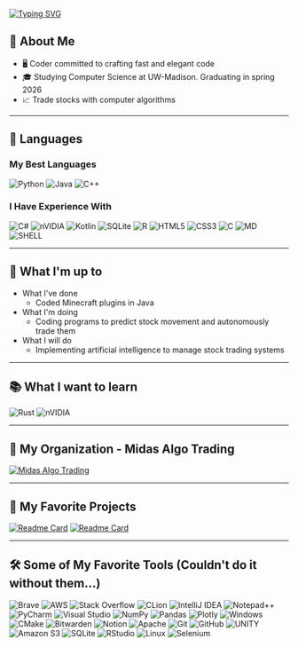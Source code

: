 [![Typing SVG](https://readme-typing-svg.demolab.com?font=Fira+Code&size=100&duration=2500&color=2990BD&center=true&vCenter=true&multiline=true&random=false&width=1928&height=384&lines=Hello%F0%9F%91%8B+I'm+Erik;Welcome+to+my+README.md)](https://git.io/typing-svg)

## :book: About Me
* 🖥 Coder committed to crafting fast and elegant code
* 🎓 Studying Computer Science at UW-Madison. Graduating in spring 2026
* 📈 Trade stocks with computer algorithms

---

## :scroll: Languages

### My Best Languages
![Python](https://img.shields.io/badge/Python-3776AB?style=for-the-badge&logo=python&logoColor=white)
![Java](https://img.shields.io/badge/Java-ED8B00?style=for-the-badge&logo=openjdk&logoColor=white)
![C++](https://img.shields.io/badge/C%2B%2B-00599C?style=for-the-badge&logo=c%2B%2B&logoColor=white)

### I Have Experience With
![C#](https://img.shields.io/badge/C%23-239120?style=for-the-badge&logo=c-sharp&logoColor=white)
![nVIDIA](https://img.shields.io/badge/cuda-000000.svg?style=for-the-badge&logo=nVIDIA&logoColor=green)
![Kotlin](https://img.shields.io/badge/kotlin-%237F52FF.svg?style=for-the-badge&logo=kotlin&logoColor=white)
![SQLite](https://img.shields.io/badge/sqlite-%2307405e.svg?style=for-the-badge&logo=sqlite&logoColor=white)
![R](https://img.shields.io/badge/r-%23276DC3.svg?style=for-the-badge&logo=r&logoColor=white)
![HTML5](https://img.shields.io/badge/HTML5-E34F26?style=for-the-badge&logo=html5&logoColor=white)
![CSS3](https://img.shields.io/badge/CSS3-1572B6?style=for-the-badge&logo=css3&logoColor=white)
![C](https://img.shields.io/badge/C-00599C?style=for-the-badge&logo=c&logoColor=white)
![MD](https://img.shields.io/badge/Markdown-000000?style=for-the-badge&logo=markdown&logoColor=white)
![SHELL](https://img.shields.io/badge/Shell_Script-121011?style=for-the-badge&logo=gnu-bash&logoColor=white)

---

## :pushpin: What I'm up to  
- What I've done
  - Coded Minecraft plugins in Java
- What I'm doing
  - Coding programs to predict stock movement and autonomously trade them
- What I will do
    - Implementing artificial intelligence to manage stock trading systems

---

## :books: What I want to learn
![Rust](https://img.shields.io/badge/rust-%23000000.svg?style=for-the-badge&logo=rust&logoColor=white)
![nVIDIA](https://img.shields.io/badge/cuda-000000.svg?style=for-the-badge&logo=nVIDIA&logoColor=green)

---
## :ledger: My Organization - Midas Algo Trading
[![Midas Algo Trading](https://github.com/Jenovesan/Jenovesan/assets/67431462/9e4bcc73-e229-404e-9084-d6dc3d16e2f8)](https://github.com/Midas-Algo-Trading)

---

## :open_file_folder: My Favorite Projects

[![Readme Card](https://github-readme-stats.vercel.app/api/pin/?username=jenovesan&repo=guilds&theme=onedark)](https://github.com/Jenovesan/Guilds)
[![Readme Card](https://github-readme-stats.vercel.app/api/pin/?username=jenovesan&repo=datetime&theme=onedark)](https://github.com/Midas-Algo-Trading/datetime)

--- 
## :hammer_and_wrench: Some of My Favorite Tools (Couldn't do it without them...)
![Brave](https://img.shields.io/badge/Brave-FB542B?style=for-the-badge&logo=Brave&logoColor=white)
![AWS](https://img.shields.io/badge/Amazon_AWS-232F3E?style=for-the-badge&logo=amazon-aws&logoColor=white)
![Stack Overflow](https://img.shields.io/badge/-Stackoverflow-FE7A16?style=for-the-badge&logo=stack-overflow&logoColor=white)
![CLion](https://img.shields.io/badge/CLion-black?style=for-the-badge&logo=clion&logoColor=white)
![IntelliJ IDEA](https://img.shields.io/badge/IntelliJIDEA-000000.svg?style=for-the-badge&logo=intellij-idea&logoColor=white)
![Notepad++](https://img.shields.io/badge/Notepad++-90E59A.svg?style=for-the-badge&logo=notepad%2b%2b&logoColor=black)
![PyCharm](https://img.shields.io/badge/pycharm-143?style=for-the-badge&logo=pycharm&logoColor=black&color=black&labelColor=green)
![Visual Studio](https://img.shields.io/badge/Visual%20Studio-5C2D91.svg?style=for-the-badge&logo=visual-studio&logoColor=white)
![NumPy](https://img.shields.io/badge/numpy-%23013243.svg?style=for-the-badge&logo=numpy&logoColor=white)
![Pandas](https://img.shields.io/badge/pandas-%23150458.svg?style=for-the-badge&logo=pandas&logoColor=white)
![Plotly](https://img.shields.io/badge/Plotly-%233F4F75.svg?style=for-the-badge&logo=plotly&logoColor=white)
![Windows](https://img.shields.io/badge/Windows-0078D6?style=for-the-badge&logo=windows&logoColor=white)
![CMake](https://img.shields.io/badge/CMake-%23008FBA.svg?style=for-the-badge&logo=cmake&logoColor=white)
![Bitwarden](https://img.shields.io/badge/bitwarden-%23175DDC.svg?style=for-the-badge&logo=bitwarden&logoColor=white)
![Notion](https://img.shields.io/badge/Notion-%23000000.svg?style=for-the-badge&logo=notion&logoColor=white)
![Apache](https://img.shields.io/badge/apache-%23D42029.svg?style=for-the-badge&logo=apache&logoColor=white)
![Git](https://img.shields.io/badge/git-%23F05033.svg?style=for-the-badge&logo=git&logoColor=white)
![GitHub](https://img.shields.io/badge/github-%23121011.svg?style=for-the-badge&logo=github&logoColor=white)
![UNITY](https://img.shields.io/badge/Unity-100000?style=for-the-badge&logo=unity&logoColor=white)
![Amazon S3](https://img.shields.io/badge/Amazon%20S3-FF9900?style=for-the-badge&logo=amazons3&logoColor=white)
![SQLite](https://img.shields.io/badge/sqlite-%2307405e.svg?style=for-the-badge&logo=sqlite&logoColor=white)
![RStudio](https://img.shields.io/badge/RStudio-4285F4?style=for-the-badge&logo=rstudio&logoColor=white)
![Linux](https://img.shields.io/badge/Linux-FCC624?style=for-the-badge&logo=linux&logoColor=black)
![Selenium](https://img.shields.io/badge/-selenium-%43B02A?style=for-the-badge&logo=selenium&logoColor=white)
